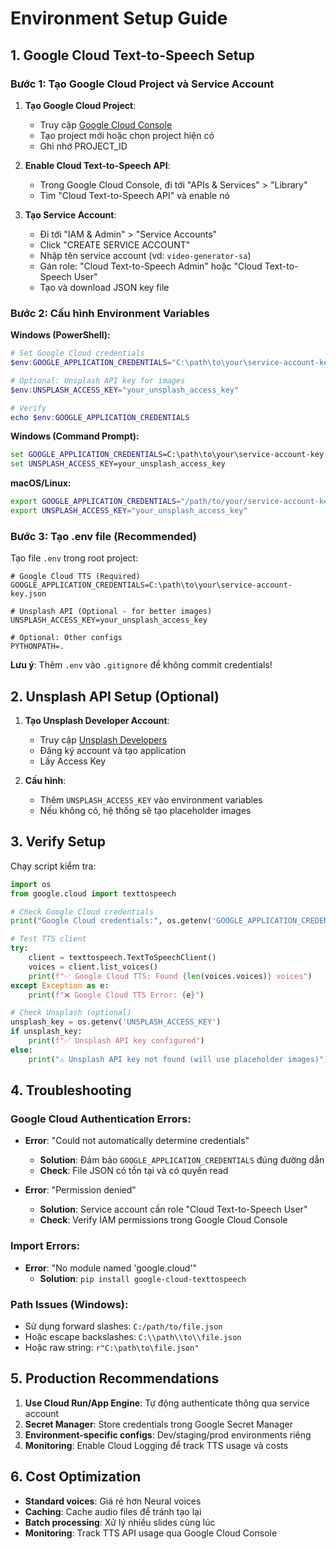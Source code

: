 # Environment Setup Guide

## 1. Google Cloud Text-to-Speech Setup

### Bước 1: Tạo Google Cloud Project và Service Account

1. **Tạo Google Cloud Project**:
   - Truy cập [Google Cloud Console](https://console.cloud.google.com/)
   - Tạo project mới hoặc chọn project hiện có
   - Ghi nhớ PROJECT_ID

2. **Enable Cloud Text-to-Speech API**:
   - Trong Google Cloud Console, đi tới "APIs & Services" > "Library"
   - Tìm "Cloud Text-to-Speech API" và enable nó

3. **Tạo Service Account**:
   - Đi tới "IAM & Admin" > "Service Accounts"
   - Click "CREATE SERVICE ACCOUNT"
   - Nhập tên service account (vd: `video-generator-sa`)
   - Gán role: "Cloud Text-to-Speech Admin" hoặc "Cloud Text-to-Speech User"
   - Tạo và download JSON key file

### Bước 2: Cấu hình Environment Variables

**Windows (PowerShell):**
```powershell
# Set Google Cloud credentials
$env:GOOGLE_APPLICATION_CREDENTIALS="C:\path\to\your\service-account-key.json"

# Optional: Unsplash API key for images
$env:UNSPLASH_ACCESS_KEY="your_unsplash_access_key"

# Verify
echo $env:GOOGLE_APPLICATION_CREDENTIALS
```

**Windows (Command Prompt):**
```cmd
set GOOGLE_APPLICATION_CREDENTIALS=C:\path\to\your\service-account-key.json
set UNSPLASH_ACCESS_KEY=your_unsplash_access_key
```

**macOS/Linux:**
```bash
export GOOGLE_APPLICATION_CREDENTIALS="/path/to/your/service-account-key.json"
export UNSPLASH_ACCESS_KEY="your_unsplash_access_key"
```

### Bước 3: Tạo .env file (Recommended)

Tạo file `.env` trong root project:
```env
# Google Cloud TTS (Required)
GOOGLE_APPLICATION_CREDENTIALS=C:\path\to\your\service-account-key.json

# Unsplash API (Optional - for better images)
UNSPLASH_ACCESS_KEY=your_unsplash_access_key

# Optional: Other configs
PYTHONPATH=.
```

**Lưu ý**: Thêm `.env` vào `.gitignore` để không commit credentials!

## 2. Unsplash API Setup (Optional)

1. **Tạo Unsplash Developer Account**:
   - Truy cập [Unsplash Developers](https://unsplash.com/developers)
   - Đăng ký account và tạo application
   - Lấy Access Key

2. **Cấu hình**:
   - Thêm `UNSPLASH_ACCESS_KEY` vào environment variables
   - Nếu không có, hệ thống sẽ tạo placeholder images

## 3. Verify Setup

Chạy script kiểm tra:
```python
import os
from google.cloud import texttospeech

# Check Google Cloud credentials
print("Google Cloud credentials:", os.getenv('GOOGLE_APPLICATION_CREDENTIALS'))

# Test TTS client
try:
    client = texttospeech.TextToSpeechClient()
    voices = client.list_voices()
    print(f"✅ Google Cloud TTS: Found {len(voices.voices)} voices")
except Exception as e:
    print(f"❌ Google Cloud TTS Error: {e}")

# Check Unsplash (optional)
unsplash_key = os.getenv('UNSPLASH_ACCESS_KEY')
if unsplash_key:
    print(f"✅ Unsplash API key configured")
else:
    print("⚠️ Unsplash API key not found (will use placeholder images)")
```

## 4. Troubleshooting

### Google Cloud Authentication Errors:
- **Error**: "Could not automatically determine credentials"
  - **Solution**: Đảm bảo `GOOGLE_APPLICATION_CREDENTIALS` đúng đường dẫn
  - **Check**: File JSON có tồn tại và có quyền read

- **Error**: "Permission denied"
  - **Solution**: Service account cần role "Cloud Text-to-Speech User"
  - **Check**: Verify IAM permissions trong Google Cloud Console

### Import Errors:
- **Error**: "No module named 'google.cloud'"
  - **Solution**: `pip install google-cloud-texttospeech`

### Path Issues (Windows):
- Sử dụng forward slashes: `C:/path/to/file.json`
- Hoặc escape backslashes: `C:\\path\\to\\file.json`
- Hoặc raw string: `r"C:\path\to\file.json"`

## 5. Production Recommendations

1. **Use Cloud Run/App Engine**: Tự động authenticate thông qua service account
2. **Secret Manager**: Store credentials trong Google Secret Manager
3. **Environment-specific configs**: Dev/staging/prod environments riêng
4. **Monitoring**: Enable Cloud Logging để track TTS usage và costs

## 6. Cost Optimization

- **Standard voices**: Giá rẻ hơn Neural voices
- **Caching**: Cache audio files để tránh tạo lại
- **Batch processing**: Xử lý nhiều slides cùng lúc
- **Monitoring**: Track TTS API usage qua Google Cloud Console
